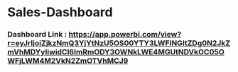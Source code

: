 # Sales-Dashboard

### Dashboard Link : https://app.powerbi.com/view?r=eyJrIjoiZjkzNmQ3YjYtNzU5OS00YTY3LWFlNGItZDg0N2JkZmVhMDYyIiwidCI6ImRmODY3OWNkLWE4MGUtNDVkOC05OWFjLWM4M2VkN2ZmOTVhMCJ9
